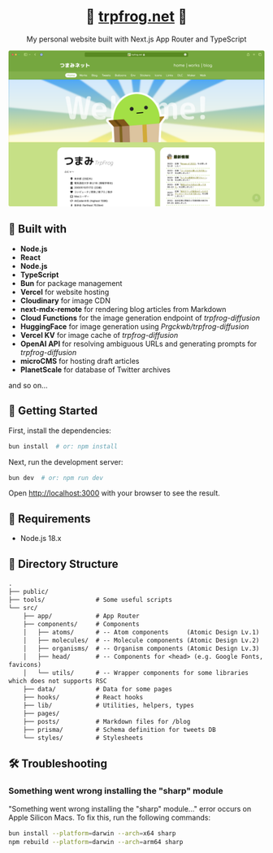 <h1 align="center">
  🎺 <a href="https://trpfrog.net">trpfrog.net</a> 🐸
</h1>
<p align="center">
  My personal website built with Next.js App Router and TypeScript
</p>

![](./public/images/screenshot.png)

## 🧩 Built with

- **Node.js**
- **React**
- **Node.js**
- **TypeScript**
- **Bun** for package management
- **Vercel** for website hosting
- **Cloudinary** for image CDN
- **next-mdx-remote** for rendering blog articles from Markdown
- **Cloud Functions** for the image generation endpoint of *trpfrog-diffusion*
- **HuggingFace** for image generation using *Prgckwb/trpfrog-diffusion*
- **Vercel KV** for image cache of *trpfrog-diffusion*
- **OpenAI API** for resolving ambiguous URLs and generating prompts for *trpfrog-diffusion*
- **microCMS** for hosting draft articles
- **PlanetScale** for database of Twitter archives

and so on...

## 🐤 Getting Started

First, install the dependencies:

```sh
bun install  # or: npm install
```

Next, run the development server:

```sh
bun dev  # or: npm run dev
```

Open [http://localhost:3000](http://localhost:3000) with your browser to see the result.

## 🚗 Requirements

- Node.js 18.x

## 📂 Directory Structure

```
.
├── public/
├── tools/              # Some useful scripts
└── src/
    ├── app/            # App Router
    ├── components/     # Components
    │   ├── atoms/      # -- Atom components     (Atomic Design Lv.1)
    │   ├── molecules/  # -- Molecule components (Atomic Design Lv.2)
    │   ├── organisms/  # -- Organism components (Atomic Design Lv.3)
    │   ├── head/       # -- Components for <head> (e.g. Google Fonts, favicons)
    │   └── utils/      # -- Wrapper components for some libraries which does not supports RSC
    ├── data/           # Data for some pages
    ├── hooks/          # React hooks
    ├── lib/            # Utilities, helpers, types
    ├── pages/ 
    ├── posts/          # Markdown files for /blog
    ├── prisma/         # Schema definition for tweets DB
    └── styles/         # Stylesheets
```

## 🛠️ Troubleshooting

### Something went wrong installing the "sharp" module

"Something went wrong installing the "sharp" module..." error occurs on Apple Silicon Macs. 
To fix this, run the following commands:

```sh
bun install --platform=darwin --arch=x64 sharp
npm rebuild --platform=darwin --arch=arm64 sharp
```
